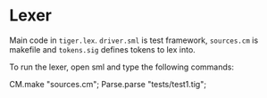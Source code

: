 Lexer
=====
Main code in `tiger.lex`. `driver.sml` is test framework, `sources.cm` is makefile and `tokens.sig` defines tokens to lex into.

To run the lexer, open sml and type the following commands:

CM.make "sources.cm";
Parse.parse "tests/test1.tig";
